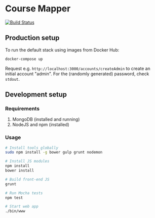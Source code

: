# Course Mapper

[![Build Status](https://travis-ci.com/CourseMapper/course-mapper.svg?branch=dev)](https://travis-ci.com/CourseMapper/course-mapper)

## Production setup

To run the default stack using images from Docker Hub:

```sh
docker-compose up
```

Request e.g. `http://localhost:3000/accounts/createAdmin` to create an initial account "admin". For the (randomly generated) password, check `stdout`.


## Development setup

### Requirements

1. MongoDB (installed and running)
2. NodeJS and npm (installed)

### Usage

```sh
# Install tools globally
sudo npm install -g bower gulp grunt nodemon

# Install JS modules
npm install
bower install

# Build front-end JS
grunt

# Run Mocha tests
npm test

# Start web app
./bin/www
```
